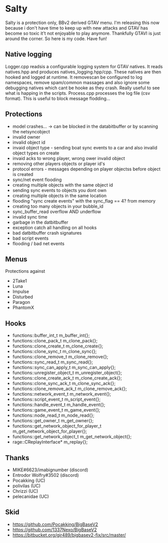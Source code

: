 # Salty

Salty is a protection only, BBv2 derived GTAV menu. I'm releasing this now because i don't have time to keep up with new attacks and GTAV has become so toxic it't not enjoyable to play anymore.  Thankfully GTAVI is just around the corner.  So here is my code.  Have fun!

## Native logging

Logger.cpp readsis a configurable logging system for GTAV natives.  It reads natives.hpp and produces natives_logging.hpp/cpp.   These natives are then hooked and logged at runtime.  It removescan be configured to log namespaces, remove spam/common massages and also ignore some debugging natives which cant be hooke as they crash.  Really useful to see what is happing in the scripts.  Process.cpp processes the log file (csv format).  This is useful to block message flodding...

## Protections

- model crashes... -> can be blocked in the databitbuffer or by scanning the netsyncobject
- invalid owner
- invalid object id
- invaid object type - sending boat sync events to a car and also invalid object types on create
- invaid acks to wrong player, wrong ower invalid object 
- removing other players objects or player id's
- protocol errors - messages depending on player objectss before object is created
- sync/net event flooding
- creating multiple objects with the same object id
- sending sync events to objects you dont own
- creating multiple objects in the same location
- flooding "sync create events" with the sync_flag == 4? from memory
- creating too many objects in your bubble_id
- sync_buffer_read overflow AND underflow
- invalid sync time
- garbage in the datbitbuffer
- exception catch all handling on all hooks
- bad datbitbuffer crash signatures
- bad script events
- flooding / bad net events

## Menus

Protections against

- 2Take1
- Luna
- Impulse
- Disturbed
- Paragon
- PhantomX

## Hooks

- functions::buffer_int_t m_buffer_int{};
- functions::clone_pack_t m_clone_pack{};
- functions::clone_create_t m_clone_create{};
- functions::clone_sync_t m_clone_sync{};
- functions::clone_remove_t m_clone_remove{};
- functions::sync_read_t m_sync_read{};
- functions::sync_can_apply_t m_sync_can_apply{};
- functions::unregister_object_t m_unregister_object{};
- functions::clone_create_ack_t m_clone_create_ack{};
- functions::clone_sync_ack_t m_clone_sync_ack{};
- functions::clone_remove_ack_t m_clone_remove_ack{};
- functions::network_event_t m_network_event{};
- functions::script_event_t m_script_event{};
- functions::handle_event_t m_handle_event{};
- functions::game_event_t m_game_event{};
- functions::node_read_t m_node_read{};
- functions::get_owner_t m_get_owner{};
- functions::get_network_object_for_player_t m_get_network_object_for_player{};
- functions::get_network_object_t m_get_network_object{};  
- rage::CReplayInterface* m_replay{};

## Thanks

- MIKE#6623/imabignumber (discord)
- Entrodor Wolfry#3502 (discord)
- Pocakking (UC)
- polivilas (UC)
- Chrizzi (UC)
- pelecanidae (UC)

## Skid

 - https://github.com/Pocakking/BigBaseV2
 - https://github.com/1337Nexo/BigBaseV2
 - https://bitbucket.org/gir489/bigbasev2-fix/src/master/
  
